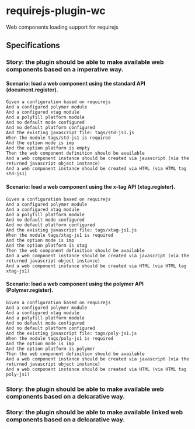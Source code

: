 requirejs-plugin-wc
===================

Web components loading support for requirejs

## Specifications

### Story: the plugin should be able to make available web components based on a imperative way.

#### Scenario: load a web component using the standard API (document.register).
```
Given a configuration based on requirejs
And a configured polymer module
And a configured xtag module
And a polyfill platform module
And no default mode configured
And no default platform configured
And the existing javascript file: tags/std-js1.js
When the module tags/std-js1 is required
And the option mode is imp
And the option platform is empty
Then the web component definition should be available
And a web component instance should be created via javascript (via the returned javascript object instance)
And a web component instance should be created via HTML (via HTML tag std-js1)
```

#### Scenario: load a web component using the x-tag API (xtag.register).
```
Given a configuration based on requirejs
And a configured polymer module
And a configured xtag module
And a polyfill platform module
And no default mode configured
And no default platform configured
And the existing javascript file: tags/xtag-js1.js
When the module tags/xtag-js1 is required
And the option mode is imp
And the option platform is xtag
Then the web component definition should be available
And a web component instance should be created via javascript (via the returned javascript object instance)
And a web component instance should be created via HTML (via HTML tag xtag-js1)
```

#### Scenario: load a web component using the polymer API (Polymer.register).
```
Given a configuration based on requirejs
And a configured polymer module
And a configured xtag module
And a polyfill platform module
And no default mode configured
And no default platform configured
And the existing javascript file: tags/poly-js1.js
When the module tags/poly-js1 is required
And the option mode is imp
And the option platform is polymer
Then the web component definition should be available
And a web component instance should be created via javascript (via the returned javascript object instance)
And a web component instance should be created via HTML (via HTML tag poly-js1)
```


### Story: the plugin should be able to make available web components based on a delcarative way.




### Story: the plugin should be able to make available linked web components based on a delcarative way.
